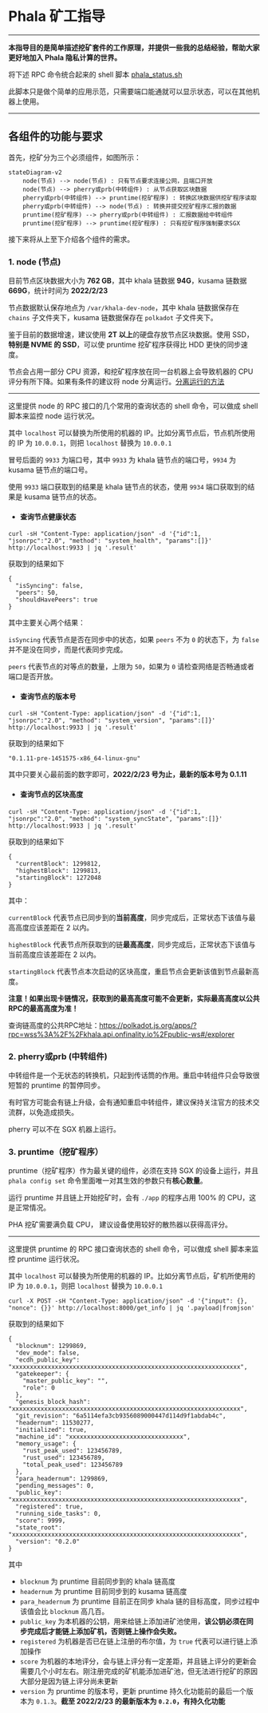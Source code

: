 # Phala 矿工指导

---

**本指导目的是简单描述挖矿套件的工作原理，并提供一些我的总结经验，帮助大家更好地加入 Phala 隐私计算的世界。**

将下述 RPC 命令统合起来的 shell 脚本 [phala_status.sh](./phala_status.sh)

此脚本只是做个简单的应用示范，只需要端口能通就可以显示状态，可以在其他机器上使用。

---

## 各组件的功能与要求

首先，挖矿分为三个必须组件，如图所示：

```mermaid
stateDiagram-v2
    node(节点) --> node(节点) : 只有节点要求连接公网，且端口开放
    node(节点) --> pherry或prb(中转组件) : 从节点获取区块数据
    pherry或prb(中转组件) --> pruntime(挖矿程序) : 转换区块数据供挖矿程序读取
    pherry或prb(中转组件) --> node(节点) : 转换并提交挖矿程序汇报的数据
    pruntime(挖矿程序) --> pherry或prb(中转组件) : 汇报数据给中转组件
    pruntime(挖矿程序) --> pruntime(挖矿程序) : 只有挖矿程序强制要求SGX
```

接下来将从上至下介绍各个组件的需求。

### 1. node (节点)

目前节点区块数据大小为 **762 GB**，其中 khala 链数据 **94G**，kusama 链数据 **669G**，统计时间为 **2022/2/23**

节点数据默认保存地点为 `/var/khala-dev-node`，其中 khala 链数据保存在 `chains` 子文件夹下，kusama 链数据保存在 `polkadot` 子文件夹下。

鉴于目前的数据增速，建议使用 **2T 以上**的硬盘存放节点区块数据。使用 SSD，**特别是 NVME 的 SSD**，可以使 pruntime 挖矿程序获得比 HDD 更快的同步速度。

节点会占用一部分 CPU 资源，和挖矿程序放在同一台机器上会导致机器的 CPU 评分有所下降。如果有条件的建议将 node 分离运行。[分离运行的方法](./node-separation.md)

---

这里提供 node 的 RPC 接口的几个常用的查询状态的 shell 命令，可以做成 shell 脚本来监控 node 运行状况。

其中 `localhost` 可以替换为所使用的机器的 IP。比如分离节点后，节点机所使用的 IP 为 `10.0.0.1`，则把 `localhost` 替换为 `10.0.0.1`

冒号后面的 `9933` 为端口号，其中 `9933` 为 khala 链节点的端口号，`9934` 为 kusama 链节点的端口号。

使用 `9933` 端口获取到的结果是 khala 链节点的状态，使用 `9934` 端口获取到的结果是 kusama 链节点的状态。

* #### 查询节点健康状态

```
curl -sH "Content-Type: application/json" -d '{"id":1, "jsonrpc":"2.0", "method": "system_health", "params":[]}' http://localhost:9933 | jq '.result'
```

获取到的结果如下

```
{
  "isSyncing": false,
  "peers": 50,
  "shouldHavePeers": true
}
```

其中主要关心两个结果：

`isSyncing` 代表节点是否在同步中的状态，如果 `peers` 不为 `0` 的状态下，为 `false` 并不是没在同步，而是代表同步完成。

`peers` 代表节点的对等点的数量，上限为 `50`，如果为 `0` 请检查网络是否畅通或者端口是否开放。

* #### 查询节点的版本号

```
curl -sH "Content-Type: application/json" -d '{"id":1, "jsonrpc":"2.0", "method": "system_version", "params":[]}' http://localhost:9933 | jq '.result'
```

获取到的结果如下

```
"0.1.11-pre-1451575-x86_64-linux-gnu"
```

其中只要关心最前面的数字即可，**2022/2/23 号为止，最新的版本号为 0.1.11**

* #### 查询节点的区块高度

```
curl -sH "Content-Type: application/json" -d '{"id":1, "jsonrpc":"2.0", "method": "system_syncState", "params":[]}' http://localhost:9933 | jq '.result'
```

获取到的结果如下

```
{
  "currentBlock": 1299812,
  "highestBlock": 1299813,
  "startingBlock": 1272048
}
```

其中：

`currentBlock` 代表节点已同步到的**当前高度**，同步完成后，正常状态下该值与最高高度应该差距在 2 以内。

`highestBlock` 代表节点所获取到的链**最高高度**，同步完成后，正常状态下该值与当前高度应该差距在 2 以内。

`startingBlock` 代表节点本次启动的区块高度，重启节点会更新该值到节点最新高度。

**注意！如果出现卡链情况，获取到的最高高度可能不会更新，实际最高高度以公共RPC的最高高度为准！**

查询链高度的公共RPC地址：https://polkadot.js.org/apps/?rpc=wss%3A%2F%2Fkhala.api.onfinality.io%2Fpublic-ws#/explorer

### 2. pherry或prb (中转组件)

中转组件是一个无状态的转换机，只起到传话筒的作用。重启中转组件只会导致很短暂的 pruntime 的暂停同步。

有时官方可能会有链上升级，会有通知重启中转组件，建议保持关注官方的技术交流群，以免造成损失。

pherry 可以不在 SGX 机器上运行。

### 3. pruntime（挖矿程序）

pruntime（挖矿程序）作为最关键的组件，必须在支持 SGX 的设备上运行，并且 `phala config set` 命令里面唯一对其生效的参数只有**核心数量**。

运行 pruntime 并且链上开始挖矿时，会有 `./app` 的程序占用 100% 的 CPU，这是正常情况。

PHA 挖矿需要满负载 CPU， 建议设备使用较好的散热器以获得高评分。

---

这里提供 pruntime 的 RPC 接口查询状态的 shell 命令，可以做成 shell 脚本来监控 pruntime 运行状况。

其中 `localhost` 可以替换为所使用的机器的 IP。比如分离节点后，矿机所使用的 IP 为 `10.0.0.1`，则把 `localhost` 替换为 `10.0.0.1`

```
curl -X POST -sH "Content-Type: application/json" -d '{"input": {}, "nonce": {}}' http://localhost:8000/get_info | jq '.payload|fromjson'
```
获取到的结果如下

```
{
  "blocknum": 1299869,
  "dev_mode": false,
  "ecdh_public_key": "xxxxxxxxxxxxxxxxxxxxxxxxxxxxxxxxxxxxxxxxxxxxxxxxxxxxxxxxxxxxxxxx",
  "gatekeeper": {
    "master_public_key": "",
    "role": 0
  },
  "genesis_block_hash": "xxxxxxxxxxxxxxxxxxxxxxxxxxxxxxxxxxxxxxxxxxxxxxxxxxxxxxxxxxxxxxxx",
  "git_revision": "6a5114efa3cb9356089000447d114d9f1abdab4c",
  "headernum": 11530277,
  "initialized": true,
  "machine_id": "xxxxxxxxxxxxxxxxxxxxxxxxxxxxxxxx",
  "memory_usage": {
    "rust_peak_used": 123456789,
    "rust_used": 123456789,
    "total_peak_used": 123456789
  },
  "para_headernum": 1299869,
  "pending_messages": 0,
  "public_key": "xxxxxxxxxxxxxxxxxxxxxxxxxxxxxxxxxxxxxxxxxxxxxxxxxxxxxxxxxxxxxxxx",
  "registered": true,
  "running_side_tasks": 0,
  "score": 9999,
  "state_root": "xxxxxxxxxxxxxxxxxxxxxxxxxxxxxxxxxxxxxxxxxxxxxxxxxxxxxxxxxxxxxxxx",
  "version": "0.2.0"
}
```

其中
* `blocknum` 为 pruntime 目前同步到的 khala 链高度
* `headernum` 为 pruntime 目前同步到的 kusama 链高度
* `para_headernum` 为 pruntime 目前正在同步 khala 链的目标高度，同步过程中该值会比 `blocknum` 高几百。
* `public_key` 为本机器的公钥，用来给链上添加进矿池使用，**该公钥必须在同步完成后才能链上添加矿机，否则链上操作会失败。**
* `registered` 为机器是否已在链上注册的布尔值，为 `true` 代表可以进行链上添加操作
* `score` 为机器的本地评分，会与链上评分有一定差距，并且链上评分的更新会需要几个小时左右。刚注册完成的矿机能添加进矿池，但无法进行挖矿的原因大部分是因为链上评分尚未更新
* `version` 为 pruntime 的版本号，更新 pruntime 持久化功能前的最后一个版本为 `0.1.3`。**截至 2022/2/23 的最新版本为 `0.2.0`，有持久化功能**
